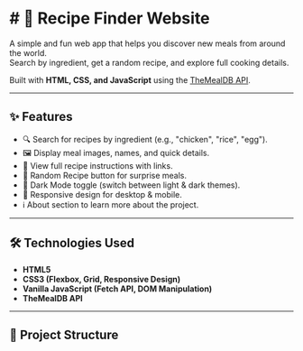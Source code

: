 #  # 🍲 Recipe Finder Website  

A simple and fun web app that helps you discover new meals from around the world.  
Search by ingredient, get a random recipe, and explore full cooking details.  

Built with **HTML, CSS, and JavaScript** using the [TheMealDB API](https://www.themealdb.com/api.php).  

---

## ✨ Features  
- 🔍 Search for recipes by ingredient (e.g., "chicken", "rice", "egg").  
- 🖼️ Display meal images, names, and quick details.  
- 📖 View full recipe instructions with links.  
- 🎲 Random Recipe button for surprise meals.  
- 🌙 Dark Mode toggle (switch between light & dark themes).  
- 📱 Responsive design for desktop & mobile.  
- ℹ️ About section to learn more about the project.  

---

## 🛠️ Technologies Used  
- **HTML5**  
- **CSS3 (Flexbox, Grid, Responsive Design)**  
- **Vanilla JavaScript (Fetch API, DOM Manipulation)**  
- **TheMealDB API**  

---

## 📂 Project Structure  
